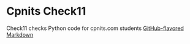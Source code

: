# Cpnits Check11

Check11 checks Python code for cpnits.com students
[GitHub-flavored Markdown](https://guides.github.com/features/mastering-markdown/)